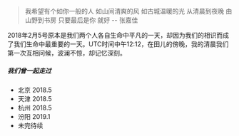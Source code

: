 > 我希望有个如你一般的人 
> 如山间清爽的风 
> 如古城温暖的光
> 从清晨到夜晚
> 由山野到书房
> 只要最后是你
> 就好
> -- 张嘉佳

2018年2月5号原本是我们两个人各自生命中平凡的一天，却因为我们的相识而成了我们生命中最重要的一天。UTC时间中午12:12，在田儿的傍晚，我的清晨我们第一次互相问候，波澜不惊，却记忆深刻。


##### 我们曾一起走过

- 北京 2018.5
- 天津 2018.5
- 杭州 2018.5
- 汾阳 2019.1
- 未完待续
